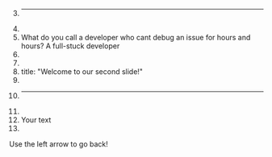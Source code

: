 3.	---
4.	
5.	What do you call a developer who cant debug an issue for hours and hours? A full-stuck developer
6.
7.
8.	title: "Welcome to our second slide!"
9.	
10.	---
11.	
12.	Your text
13.	
Use the left arrow to go back!
